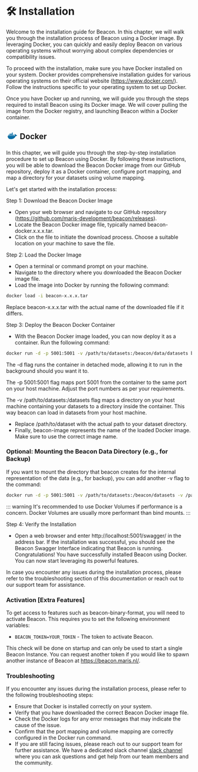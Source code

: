 # 🛠️ Installation

Welcome to the installation guide for Beacon. In this chapter, we will walk you through the installation process of Beacon using a Docker image. By leveraging Docker, you can quickly and easily deploy Beacon on various operating systems without worrying about complex dependencies or compatibility issues.

To proceed with the installation, make sure you have Docker installed on your system. Docker provides comprehensive installation guides for various operating systems on their official website (https://www.docker.com/). Follow the instructions specific to your operating system to set up Docker.

Once you have Docker up and running, we will guide you through the steps required to install Beacon using its Docker image. We will cover pulling the image from the Docker registry, and launching Beacon within a Docker container.

<h2><svg style='display: inline-block; vertical-align:middle; position:relative; bottom:3px;' xmlns="http://www.w3.org/2000/svg" aria-label="Docker" role="img" viewBox="0 0 512 512" width="32px" height="32px" fill="#000000" stroke="#000000"><g id="SVGRepo_bgCarrier" stroke-width="0"></g><g id="SVGRepo_tracerCarrier" stroke-linecap="round" stroke-linejoin="round"></g><g id="SVGRepo_iconCarrier">
<path stroke="#066da5" stroke-width="38" d="M296 226h42m-92 0h42m-91 0h42m-91 0h41m-91 0h42m8-46h41m8 0h42m7 0h42m-42-46h42"></path><path fill="#066da5" d="m472 228s-18-17-55-11c-4-29-35-46-35-46s-29 35-8 74c-6 3-16 7-31 7H68c-5 19-5 145 133 145 99 0 173-46 208-130 52 4 63-39 63-39"></path></g></svg> Docker </h2>

In this chapter, we will guide you through the step-by-step installation procedure to set up Beacon using Docker. By following these instructions, you will be able to download the Beacon Docker image from our GitHub repository, deploy it as a Docker container, configure port mapping, and map a directory for your datasets using volume mapping.

Let's get started with the installation process:

Step 1: Download the Beacon Docker Image

* Open your web browser and navigate to our GitHub repository (https://github.com/maris-development/beacon/releases).
* Locate the Beacon Docker image file, typically named beacon-docker.x.x.x.tar.
* Click on the file to initiate the download process. Choose a suitable location on your machine to save the file.

Step 2: Load the Docker Image

* Open a terminal or command prompt on your machine.
* Navigate to the directory where you downloaded the Beacon Docker image file.
* Load the image into Docker by running the following command:

```bash
docker load -i beacon-x.x.x.tar
```

Replace beacon-x.x.x.tar with the actual name of the downloaded file if it differs.

Step 3: Deploy the Beacon Docker Container

* With the Beacon Docker image loaded, you can now deploy it as a container. Run the following command:

```bash
docker run -d -p 5001:5001 -v /path/to/datasets:/beacon/data/datasets beacon-image
```

The -d flag runs the container in detached mode, allowing it to run in the background should you want it to.

The -p 5001:5001 flag maps port 5001 from the container to the same port on your host machine. Adjust the port numbers as per your requirements.

The -v /path/to/datasets:/datasets flag maps a directory on your host machine containing your datasets to a directory inside the container. This way beacon can load in datasets from your host machine.

* Replace /path/to/dataset with the actual path to your dataset directory.
* Finally, beacon-image represents the name of the loaded Docker image. Make sure to use the correct image name.

### Optional: Mounting the Beacon Data Directory (e.g., for Backup)

If you want to mount the directory that beacon creates for the internal representation of the data (e.g., for backup), you can add another -v flag to the command:

```bash
docker run -d -p 5001:5001 -v /path/to/datasets:/beacon/datasets -v /path/to/beacon/data:/beacon/data beacon-image
```

::: warning
It's recommended to use Docker Volumes if performance is a concern. Docker Volumes are usually more performant than bind mounts.
:::

Step 4: Verify the Installation

* Open a web browser and enter http://localhost:5001/swagger/ in the address bar.
If the installation was successful, you should see the Beacon Swagger Interface indicating that Beacon is running.
Congratulations! You have successfully installed Beacon using Docker. You can now start leveraging its powerful features.

In case you encounter any issues during the installation process, please refer to the troubleshooting section of this documentation or reach out to our support team for assistance.


### Activation [Extra Features]

To get access to features such as beacon-binary-format, you will need to activate Beacon. This requires you to set the following environment variables:

- `BEACON_TOKEN=YOUR_TOKEN` - The token to activate Beacon.

This check will be done on startup and can only be used to start a single Beacon Instance. You can request another token if you would like to spawn another instance of Beacon at https://beacon.maris.nl/.

### Troubleshooting

If you encounter any issues during the installation process, please refer to the following troubleshooting steps:
- Ensure that Docker is installed correctly on your system.
- Verify that you have downloaded the correct Beacon Docker image file.
- Check the Docker logs for any error messages that may indicate the cause of the issue.
- Confirm that the port mapping and volume mapping are correctly configured in the Docker run command.
- If you are still facing issues, please reach out to our support team for further assistance. We have a dedicated slack channel <a href="https://join.slack.com/t/beacontechnic-wwa5548/shared_invite/zt-2dp1vv56r-tj_KFac0sAKNuAgUKPPDRg" rel="no-referrer"> slack channel </a> where you can ask questions and get help from our team members and the community.
